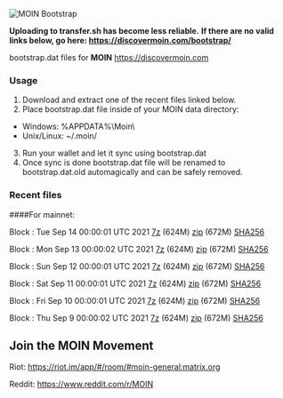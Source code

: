![MOIN Bootstrap](https://i.imgur.com/KjM1jMp.jpg)

**Uploading to transfer.sh has become less reliable.**
**If there are no valid links below, go here: https://discovermoin.com/bootstrap/**

bootstrap.dat files for **MOIN** https://discovermoin.com

### Usage

1. Download and extract one of the recent files linked below.
2. Place bootstrap.dat file inside of your MOIN data directory:
 - Windows: %APPDATA%\Moin\
 - Unix/Linux: ~/.moin/
3. Run your wallet and let it sync using bootstrap.dat
4. Once sync is done bootstrap.dat file will be renamed to bootstrap.dat.old automagically and can be safely removed.


### Recent files

####For mainnet:

Block : Tue Sep 14 00:00:01 UTC 2021 [7z](https://transfer.sh/Shz4fC/bootstrap.dat.20210914.7z) (624M) [zip](https://transfer.sh/XPusse/bootstrap.dat.20210914.zip) (672M) [SHA256](https://transfer.sh/mELpyP/sha256.txt)

Block : Mon Sep 13 00:00:02 UTC 2021 [7z](https://transfer.sh/VdVngK/bootstrap.dat.20210913.7z) (624M) [zip](https://transfer.sh/ligWo5/bootstrap.dat.20210913.zip) (672M) [SHA256](https://transfer.sh/9hYOnG/sha256.txt)

Block : Sun Sep 12 00:00:01 UTC 2021 [7z](https://transfer.sh/nCH3PT/bootstrap.dat.20210912.7z) (624M) [zip](https://transfer.sh/tN1p9S/bootstrap.dat.20210912.zip) (672M) [SHA256](https://transfer.sh/FXAaH3/sha256.txt)

Block : Sat Sep 11 00:00:01 UTC 2021 [7z](https://transfer.sh/bKb94a/bootstrap.dat.20210911.7z) (624M) [zip](https://transfer.sh/FXqM3A/bootstrap.dat.20210911.zip) (672M) [SHA256](https://transfer.sh/a3Wfu2/sha256.txt)

Block : Fri Sep 10 00:00:01 UTC 2021 [7z](https://transfer.sh/xLYfD0/bootstrap.dat.20210910.7z) (624M) [zip](https://transfer.sh/DWjB38/bootstrap.dat.20210910.zip) (672M) [SHA256](https://transfer.sh/5j8FGR/sha256.txt)

Block : Thu Sep  9 00:00:02 UTC 2021 [7z](https://transfer.sh/oMgXpO/bootstrap.dat.20210909.7z) (624M) [zip](https://transfer.sh/84NgTE/bootstrap.dat.20210909.zip) (672M) [SHA256](https://transfer.sh/qkC9PS/sha256.txt)

## Join the MOIN Movement

Riot: https://riot.im/app/#/room/#moin-general:matrix.org

Reddit: https://www.reddit.com/r/MOIN

